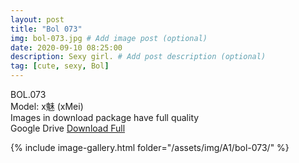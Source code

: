 ```yaml
---
layout: post
title: "Bol 073"
img: bol-073.jpg # Add image post (optional)
date: 2020-09-10 08:25:00
description: Sexy girl. # Add post description (optional)
tag: [cute, sexy, Bol]
---
```

BOL.073  
Model: x魅 (xMei)                                               
Images in download package have full quality                    
Google Drive [Download Full](http://gestyy.com/eekfkZ)

{% include image-gallery.html folder="/assets/img/A1/bol-073/" %}
